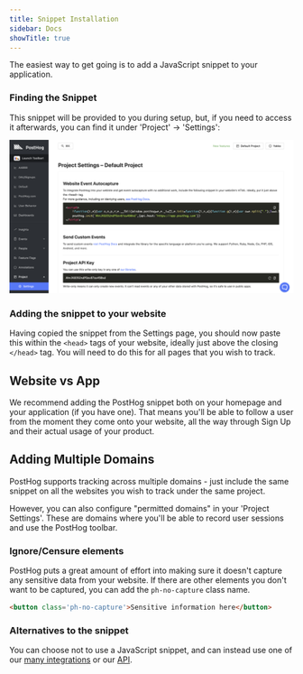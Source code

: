 ```yaml
---
title: Snippet Installation
sidebar: Docs
showTitle: true
---
```


The easiest way to get going is to add a JavaScript snippet to your application.

### Finding the Snippet

This snippet will be provided to you during setup, but, if you need to access it afterwards, you can find it under 'Project' -> 'Settings':

![Snippet Settings Screenshot](../../images/features/snippet/snippet-settings.png)


### Adding the snippet to your website

Having copied the snippet from the Settings page, you should now paste this within the `<head>` tags of your website, ideally just above the closing `</head>` tag. You will need to do this for all pages that you wish to track. 

## Website vs App

We recommend adding the PostHog snippet both on your homepage and your application (if you have one). That means you'll be able to follow a user from the moment they come onto your website, all the way through Sign Up and their actual usage of your product.

## Adding Multiple Domains 

PostHog supports tracking across multiple domains - just include the same snippet on all the websites you wish to track under the same project.

However, you can also configure "permitted domains" in your 'Project Settings'. These are domains where you'll be able to record user sessions and use the PostHog toolbar. 

###  Ignore/Censure elements
PostHog puts a great amount of effort into making sure it doesn't capture any sensitive data from your website. If there are other elements you don't want to be captured, you can add the `ph-no-capture` class name.

```html
<button class='ph-no-capture'>Sensitive information here</button>
```

### Alternatives to the snippet

You can choose not to use a JavaScript snippet, and can instead use one of our [many integrations](/docs/integrations) or our [API](/docs/api/overview).